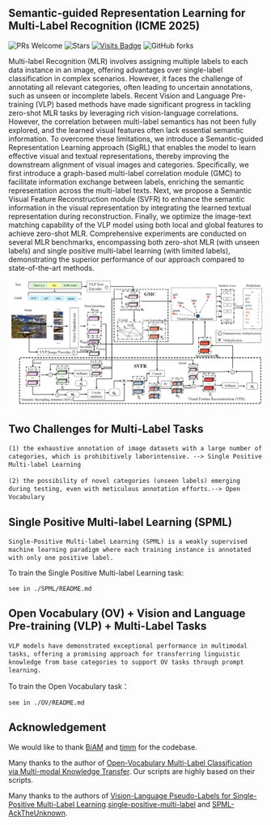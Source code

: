 ## Semantic-guided Representation Learning for Multi-Label Recognition (ICME 2025)

![PRs Welcome](https://img.shields.io/badge/PRs-Welcome-green) 
![Stars](https://img.shields.io/github/stars/MVL-Lab/SigRL)
[![Visits Badge](https://badges.pufler.dev/visits/MVL-Lab/SigRL)](https://badges.pufler.dev/visits/MVL-Lab/SigRL)
![GitHub forks](https://img.shields.io/github/forks/MVL-Lab/SigRL?color=blue&label=Forks) 


Multi-label Recognition (MLR) involves assigning multiple labels to each data instance in an image, offering advantages over single-label classification in complex scenarios. However, it faces the challenge of annotating all relevant categories, often leading to uncertain annotations, such as unseen or incomplete labels. Recent Vision and Language Pre-training (VLP) based methods have made significant progress in tackling zero-shot MLR tasks by leveraging rich vision-language correlations. However, the correlation between multi-label semantics has not been fully explored, and the learned visual features often lack essential semantic information. To overcome these limitations, we introduce a Semantic-guided Representation Learning approach (SigRL) that enables the model to learn effective visual and textual representations, thereby improving the downstream alignment of visual images and categories. Specifically, we first introduce a graph-based multi-label correlation module (GMC) to facilitate information exchange between labels, enriching the semantic representation across the multi-label texts. Next, we propose a Semantic Visual Feature Reconstruction module (SVFR) to enhance the semantic information in the visual representation by integrating the learned textual representation during reconstruction. Finally, we optimize the image-text matching capability of the VLP model using both local and global features to achieve zero-shot MLR. Comprehensive experiments are conducted on several MLR benchmarks, encompassing both zero-shot MLR (with unseen labels) and single positive multi-label learning (with limited labels), demonstrating the superior performance of our approach compared to state-of-the-art methods.

![method](./imgs/1.jpg)


## Two Challenges for Multi-Label Tasks 

```
(1) the exhaustive annotation of image datasets with a large number of categories, which is prohibitively laborintensive. --> Single Positive Multi-label Learning

(2) the possibility of novel categories (unseen labels) emerging during testing, even with meticulous annotation efforts.--> Open Vocabulary
```


## Single Positive Multi-label Learning (SPML)

```
Single-Positive Multi-label Learning (SPML) is a weakly supervised machine learning paradigm where each training instance is annotated with only one positive label.
```

To train the Single Positive Multi-label Learning task: 

```
see in ./SPML/README.md
```

## Open Vocabulary (OV) + Vision and Language Pre-training (VLP) + Multi-Label Tasks 

```
VLP models have demonstrated exceptional performance in multimodal tasks, offering a promising approach for transferring linguistic knowledge from base categories to support OV tasks through prompt learning.
```

To train the Open Vocabulary task：

```
see in ./OV/README.md
```

## Acknowledgement

We would like to thank [BiAM](https://github.com/akshitac8/BiAM) and [timm](https://github.com/rwightman/pytorch-image-models) for the codebase.

Many thanks to the author of 
[Open-Vocabulary Multi-Label Classification via Multi-modal Knowledge Transfer](https://github.com/sunanhe/MKT).
Our scripts are highly based on their scripts.

Many thanks to the authors of [Vision-Language Pseudo-Labels for Single-Positive Multi-Label Learning](https://github.com/mvrl/VLPL).[single-positive-multi-label](https://github.com/elijahcole/single-positive-multi-label) and [SPML-AckTheUnknown](https://github.com/Correr-Zhou/SPML-AckTheUnknown).

